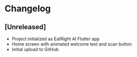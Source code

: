 # Changelog

## [Unreleased]
- Project initialized as EatRight AI Flutter app
- Home screen with animated welcome text and scan button
- Initial upload to GitHub 